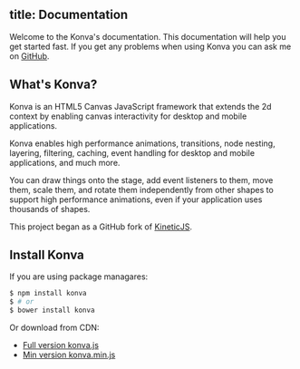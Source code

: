 title: Documentation
---
Welcome to the Konva's documentation. This documentation will help you get started fast.
If you get any problems when using Konva you can ask me on [GitHub](https://github.com/konvajs/konva/issues).

## What's Konva?

Konva is an HTML5 Canvas JavaScript framework that extends the 2d context
by enabling canvas interactivity for desktop and mobile applications.

Konva enables high performance animations, transitions, node nesting, layering, filtering,
caching, event handling for desktop and mobile applications, and much more.

You can draw things onto the stage, add event listeners to them, move them,
scale them, and rotate them independently from other shapes to support high performance
animations, even if your application uses thousands of shapes.

This project began as a GitHub fork of [KineticJS](https://github.com/ericdrowell/KineticJS).

## Install Konva

If you are using package managares:
``` bash
$ npm install konva
$ # or
$ bower install konva
```

Or download from CDN:
* [Full version konva.js](https://rawgit.com/konvajs/konva/master/konva.js)
* [Min version konva.min.js](https://rawgit.com/konvajs/konva/master/konva.min.js)